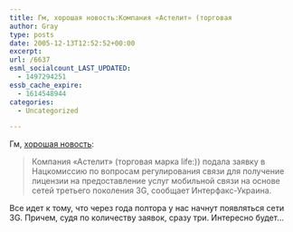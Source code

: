 ```yaml
---
title: Гм, хорошая новость:Компания «Астелит» (торговая
author: Gray
type: posts
date: 2005-12-13T12:52:52+00:00
excerpt:
url: /6637
esml_socialcount_LAST_UPDATED:
  - 1497294251
essb_cache_expire:
  - 1614548944
categories:
  - Uncategorized

---
```








Гм, <a href="http://www.korrespondent.net/main/139036" target="_blank">хорошая новость</a>:

> Компания &#171;Астелит&#187; (торговая марка life:)) подала заявку в Нацкомиссию по вопросам регулирования связи для получение лицензии на предоставление услуг мобильной связи на основе сетей третьего поколения 3G, сообщает Интерфакс-Украина.

Все идет к тому, что через года полтора у нас начнут появляться сети 3G. Причем, судя по количеству заявок, сразу три. Интересно будет&#8230;